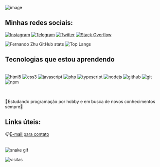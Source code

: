 ![image](https://user-images.githubusercontent.com/96603684/168382259-7505efe1-10cb-4398-ae35-ee80d58325d1.png)
## Minhas redes sociais:
[![Instagram](https://img.shields.io/badge/Instagram-E4405F?style=for-the-badge&logo=instagram&logoColor=white)](https://instagram.com/bsd002)
[![Telegram](https://img.shields.io/badge/Telegram-2CA5E0?style=for-the-badge&logo=telegram&logoColor=white)](https://t.me/FernandoSXZ)
[![Twitter](https://img.shields.io/badge/Twitter-1DA1F2?style=for-the-badge&logo=twitter&logoColor=white)](https://twitter.com/FernandoZhu14)
[![Stack Overflow](https://img.shields.io/badge/Stack_Overflow-FE7A16?style=for-the-badge&logo=stack-overflow&logoColor=white)](https://pt.stackoverflow.com/users/277380/kurumi30)

![Fernando Zhu GitHub stats](https://github-readme-stats-git-masterrstaa-rickstaa.vercel.app/api?username=Kurumi30&&show_icons=true&theme=dracula)
![Top Langs](https://github-readme-stats-git-masterrstaa-rickstaa.vercel.app/api/top-langs/?username=Kurumi30&hide=html&exclude_repo=python_vim&hide_border=true&theme=dracula)

## Tecnologias que estou aprendendo

<div style="display: inline_block"><br/>
    <img align="center" alt="html5" src="https://img.shields.io/badge/HTML5-E34F26?style=for-the-badge&logo=html5&logoColor=white">
    <img align="center" alt="css3" src="https://img.shields.io/badge/CSS3-2CA5E0?style=for-the-badge&logo=css3&logoColor=white">
    <img align="center" alt="javascript" src="https://img.shields.io/badge/JavaScript-F7DF1E?style=for-the-badge&logo=javascript&logoColor=black">
    <img align="center" alt="php" src="https://img.shields.io/badge/PHP-777BB4?style=for-the-badge&logo=php&logoColor=white">
    <img align="center" alt="typescript" src="https://img.shields.io/badge/TypeScript-007ACC?style=for-the-badge&logo=typescript&logoColor=white">
    <img align="center" alt="nodejs" src="https://img.shields.io/badge/Node.js-43853D?style=for-the-badge&logo=node.js&logoColor=white">
    <!--img align="center" alt="shell" src="https://img.shields.io/badge/Shell_Script-121011?style=for-the-badge&logo=gnu-bash&logoColor=white"-->
    <img align="center" alt="github" src="https://img.shields.io/badge/GitHub-100000?style=for-the-badge&logo=github&logoColor=white">
    <img align="center" alt="git" src="https://img.shields.io/badge/Git-E34F26?style=for-the-badge&logo=git&logoColor=white">
    <img align="center" alt="npm" src="https://img.shields.io/badge/NPM-%23000000.svg?style=for-the-badge&logo=npm&logoColor=white">
</div><br/>

##

🚀Estudando programação por hobby e em busca de novos conhecimentos sempre🧠

## Links úteis:
📪[E-mail para contato](mailto:fernandoshengxinzhu@gmail.com)


##

![snake gif](https://github.com/Kurumi30/Kurumi30/blob/output/github-contribution-grid-snake.gif)
<br/>

![visitas](https://count.getloli.com/get/@:Kurumi30?theme=gelbooru)

<!--[visitas](https://profile-counter.glitch.me/Kurumi30/count.svg)-->
